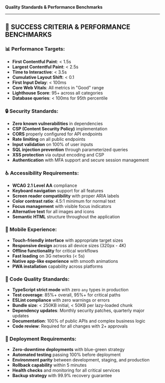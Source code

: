 **Quality Standards & Performance Benchmarks**

---

## 🎯 SUCCESS CRITERIA & PERFORMANCE BENCHMARKS

### 📊 Performance Targets:

- **First Contentful Paint**: < 1.5s
- **Largest Contentful Paint**: < 2.5s
- **Time to Interactive**: < 3.5s
- **Cumulative Layout Shift**: < 0.1
- **First Input Delay**: < 100ms
- **Core Web Vitals**: All metrics in "Good" range
- **Lighthouse Score**: 95+ across all categories
- **Database queries**: < 100ms for 95th percentile

### 🔒 Security Standards:

- **Zero known vulnerabilities** in dependencies
- **CSP (Content Security Policy)** implementation
- **CORS** properly configured for API endpoints
- **Rate limiting** on all public endpoints
- **Input validation** on 100% of user inputs
- **SQL injection prevention** through parameterized queries
- **XSS protection** via output encoding and CSP
- **Authentication** with MFA support and secure session management

### ♿ Accessibility Requirements:

- **WCAG 2.1 Level AA** compliance
- **Keyboard navigation** support for all features
- **Screen reader compatibility** with proper ARIA labels
- **Color contrast ratio**: 4.5:1 minimum for normal text
- **Focus management** with visible focus indicators
- **Alternative text** for all images and icons
- **Semantic HTML** structure throughout the application

### 📱 Mobile Experience:

- **Touch-friendly interface** with appropriate target sizes
- **Responsive design** across all device sizes (320px - 4K)
- **Offline functionality** for critical workflows
- **Fast loading** on 3G networks (< 5s)
- **Native app-like experience** with smooth animations
- **PWA installation** capability across platforms

### 🔄 Code Quality Standards:

- **TypeScript strict mode** with zero `any` types in production
- **Test coverage**: 85%+ overall, 95%+ for critical paths
- **ESLint compliance** with zero warnings or errors
- **Bundle size**: < 250KB initial, < 50KB per lazy-loaded chunk
- **Dependency updates**: Monthly security patches, quarterly major updates
- **Documentation**: 100% of public APIs and complex business logic
- **Code review**: Required for all changes with 2+ approvals

### 🚀 Deployment Requirements:

- **Zero-downtime deployments** with blue-green strategy
- **Automated testing** passing 100% before deployment
- **Environment parity** between development, staging, and production
- **Rollback capability** within 5 minutes
- **Health checks** and monitoring for all critical services
- **Backup strategy** with 99.9% recovery guarantee
